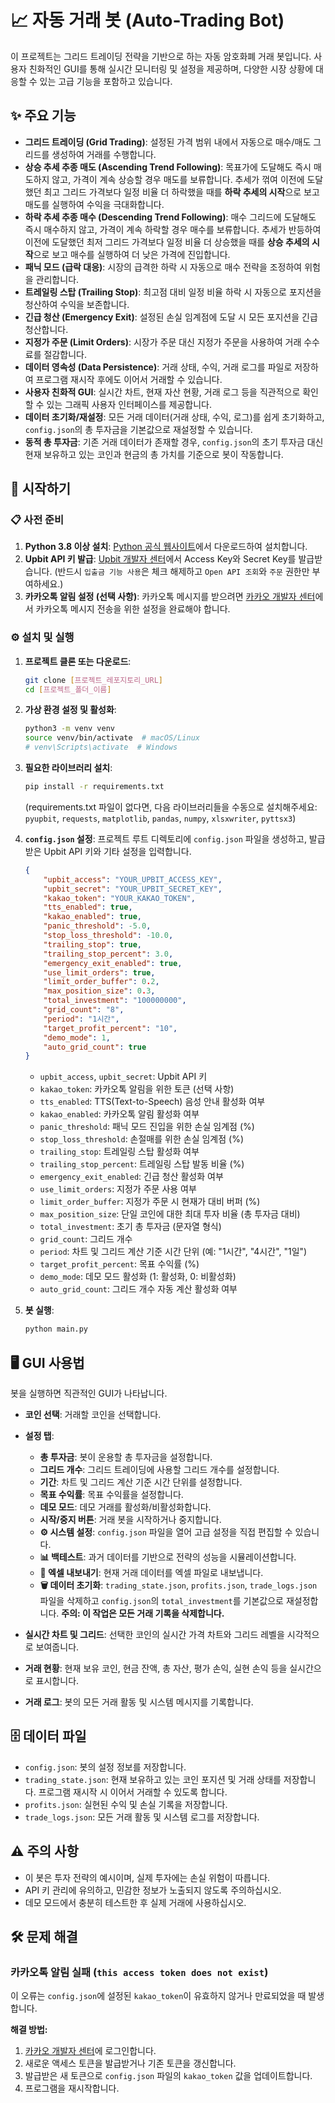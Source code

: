 # 📈 자동 거래 봇 (Auto-Trading Bot)

이 프로젝트는 그리드 트레이딩 전략을 기반으로 하는 자동 암호화폐 거래 봇입니다. 사용자 친화적인 GUI를 통해 실시간 모니터링 및 설정을 제공하며, 다양한 시장 상황에 대응할 수 있는 고급 기능을 포함하고 있습니다.

## ✨ 주요 기능

*   **그리드 트레이딩 (Grid Trading)**: 설정된 가격 범위 내에서 자동으로 매수/매도 그리드를 생성하여 거래를 수행합니다.
*   **상승 추세 추종 매도 (Ascending Trend Following)**: 목표가에 도달해도 즉시 매도하지 않고, 가격이 계속 상승할 경우 매도를 보류합니다. 추세가 꺾여 이전에 도달했던 최고 그리드 가격보다 일정 비율 더 하락했을 때를 **하락 추세의 시작**으로 보고 매도를 실행하여 수익을 극대화합니다.
*   **하락 추세 추종 매수 (Descending Trend Following)**: 매수 그리드에 도달해도 즉시 매수하지 않고, 가격이 계속 하락할 경우 매수를 보류합니다. 추세가 반등하여 이전에 도달했던 최저 그리드 가격보다 일정 비율 더 상승했을 때를 **상승 추세의 시작**으로 보고 매수를 실행하여 더 낮은 가격에 진입합니다.
*   **패닉 모드 (급락 대응)**: 시장의 급격한 하락 시 자동으로 매수 전략을 조정하여 위험을 관리합니다.
*   **트레일링 스탑 (Trailing Stop)**: 최고점 대비 일정 비율 하락 시 자동으로 포지션을 청산하여 수익을 보존합니다.
*   **긴급 청산 (Emergency Exit)**: 설정된 손실 임계점에 도달 시 모든 포지션을 긴급 청산합니다.
*   **지정가 주문 (Limit Orders)**: 시장가 주문 대신 지정가 주문을 사용하여 거래 수수료를 절감합니다.
*   **데이터 영속성 (Data Persistence)**: 거래 상태, 수익, 거래 로그를 파일로 저장하여 프로그램 재시작 후에도 이어서 거래할 수 있습니다.
*   **사용자 친화적 GUI**: 실시간 차트, 현재 자산 현황, 거래 로그 등을 직관적으로 확인할 수 있는 그래픽 사용자 인터페이스를 제공합니다.
*   **데이터 초기화/재설정**: 모든 거래 데이터(거래 상태, 수익, 로그)를 쉽게 초기화하고, `config.json`의 총 투자금을 기본값으로 재설정할 수 있습니다.
*   **동적 총 투자금**: 기존 거래 데이터가 존재할 경우, `config.json`의 초기 투자금 대신 현재 보유하고 있는 코인과 현금의 총 가치를 기준으로 봇이 작동합니다.

## 🚀 시작하기

### 📋 사전 준비

1.  **Python 3.8 이상 설치**: [Python 공식 웹사이트](https://www.python.org/downloads/)에서 다운로드하여 설치합니다.
2.  **Upbit API 키 발급**: [Upbit 개발자 센터](https://upbit.com/developer_center)에서 Access Key와 Secret Key를 발급받습니다. (반드시 `입출금 기능 사용`은 체크 해제하고 `Open API 조회`와 `주문` 권한만 부여하세요.)
3.  **카카오톡 알림 설정 (선택 사항)**: 카카오톡 메시지를 받으려면 [카카오 개발자 센터](https://developers.kakao.com/)에서 카카오톡 메시지 전송을 위한 설정을 완료해야 합니다.

### ⚙️ 설치 및 실행

1.  **프로젝트 클론 또는 다운로드**:
    ```bash
    git clone [프로젝트_레포지토리_URL]
    cd [프로젝트_폴더_이름]
    ```
2.  **가상 환경 설정 및 활성화**:
    ```bash
    python3 -m venv venv
    source venv/bin/activate  # macOS/Linux
    # venv\Scripts\activate  # Windows
    ```
3.  **필요한 라이브러리 설치**:
    ```bash
    pip install -r requirements.txt
    ```
    (requirements.txt 파일이 없다면, 다음 라이브러리들을 수동으로 설치해주세요: `pyupbit`, `requests`, `matplotlib`, `pandas`, `numpy`, `xlsxwriter`, `pyttsx3`)
4.  **`config.json` 설정**:
    프로젝트 루트 디렉토리에 `config.json` 파일을 생성하고, 발급받은 Upbit API 키와 기타 설정을 입력합니다.
    ```json
    {
        "upbit_access": "YOUR_UPBIT_ACCESS_KEY",
        "upbit_secret": "YOUR_UPBIT_SECRET_KEY",
        "kakao_token": "YOUR_KAKAO_TOKEN",
        "tts_enabled": true,
        "kakao_enabled": true,
        "panic_threshold": -5.0,
        "stop_loss_threshold": -10.0,
        "trailing_stop": true,
        "trailing_stop_percent": 3.0,
        "emergency_exit_enabled": true,
        "use_limit_orders": true,
        "limit_order_buffer": 0.2,
        "max_position_size": 0.3,
        "total_investment": "100000000",
        "grid_count": "8",
        "period": "1시간",
        "target_profit_percent": "10",
        "demo_mode": 1,
        "auto_grid_count": true
    }
    ```
    *   `upbit_access`, `upbit_secret`: Upbit API 키
    *   `kakao_token`: 카카오톡 알림을 위한 토큰 (선택 사항)
    *   `tts_enabled`: TTS(Text-to-Speech) 음성 안내 활성화 여부
    *   `kakao_enabled`: 카카오톡 알림 활성화 여부
    *   `panic_threshold`: 패닉 모드 진입을 위한 손실 임계점 (%)
    *   `stop_loss_threshold`: 손절매를 위한 손실 임계점 (%)
    *   `trailing_stop`: 트레일링 스탑 활성화 여부
    *   `trailing_stop_percent`: 트레일링 스탑 발동 비율 (%)
    *   `emergency_exit_enabled`: 긴급 청산 활성화 여부
    *   `use_limit_orders`: 지정가 주문 사용 여부
    *   `limit_order_buffer`: 지정가 주문 시 현재가 대비 버퍼 (%)
    *   `max_position_size`: 단일 코인에 대한 최대 투자 비율 (총 투자금 대비)
    *   `total_investment`: 초기 총 투자금 (문자열 형식)
    *   `grid_count`: 그리드 개수
    *   `period`: 차트 및 그리드 계산 기준 시간 단위 (예: "1시간", "4시간", "1일")
    *   `target_profit_percent`: 목표 수익률 (%)
    *   `demo_mode`: 데모 모드 활성화 (1: 활성화, 0: 비활성화)
    *   `auto_grid_count`: 그리드 개수 자동 계산 활성화 여부

5.  **봇 실행**:
    ```bash
    python main.py
    ```

## 🖥️ GUI 사용법

봇을 실행하면 직관적인 GUI가 나타납니다.

*   **코인 선택**: 거래할 코인을 선택합니다.
*   **설정 탭**:
    *   **총 투자금**: 봇이 운용할 총 투자금을 설정합니다.
    *   **그리드 개수**: 그리드 트레이딩에 사용할 그리드 개수를 설정합니다.
    *   **기간**: 차트 및 그리드 계산 기준 시간 단위를 설정합니다.
    *   **목표 수익률**: 목표 수익률을 설정합니다.
    *   **데모 모드**: 데모 거래를 활성화/비활성화합니다.
    *   **시작/중지 버튼**: 거래 봇을 시작하거나 중지합니다.
    *   **⚙️ 시스템 설정**: `config.json` 파일을 열어 고급 설정을 직접 편집할 수 있습니다.
    *   **📊 백테스트**: 과거 데이터를 기반으로 전략의 성능을 시뮬레이션합니다.
    *   **📄 엑셀 내보내기**: 현재 거래 데이터를 엑셀 파일로 내보냅니다.
    *   **🗑️ 데이터 초기화**: `trading_state.json`, `profits.json`, `trade_logs.json` 파일을 삭제하고 `config.json`의 `total_investment`를 기본값으로 재설정합니다. **주의: 이 작업은 모든 거래 기록을 삭제합니다.**

*   **실시간 차트 및 그리드**: 선택한 코인의 실시간 가격 차트와 그리드 레벨을 시각적으로 보여줍니다.
*   **거래 현황**: 현재 보유 코인, 현금 잔액, 총 자산, 평가 손익, 실현 손익 등을 실시간으로 표시합니다.
*   **거래 로그**: 봇의 모든 거래 활동 및 시스템 메시지를 기록합니다.

## 🗄️ 데이터 파일

*   `config.json`: 봇의 설정 정보를 저장합니다.
*   `trading_state.json`: 현재 보유하고 있는 코인 포지션 및 거래 상태를 저장합니다. 프로그램 재시작 시 이어서 거래할 수 있도록 합니다.
*   `profits.json`: 실현된 수익 및 손실 기록을 저장합니다.
*   `trade_logs.json`: 모든 거래 활동 및 시스템 로그를 저장합니다.

## ⚠️ 주의 사항

*   이 봇은 투자 전략의 예시이며, 실제 투자에는 손실 위험이 따릅니다.
*   API 키 관리에 유의하고, 민감한 정보가 노출되지 않도록 주의하십시오.
*   데모 모드에서 충분히 테스트한 후 실제 거래에 사용하십시오.

## 🛠️ 문제 해결

### 카카오톡 알림 실패 (`this access token does not exist`)

이 오류는 `config.json`에 설정된 `kakao_token`이 유효하지 않거나 만료되었을 때 발생합니다.

**해결 방법:**

1.  [카카오 개발자 센터](https://developers.kakao.com/)에 로그인합니다.
2.  새로운 액세스 토큰을 발급받거나 기존 토큰을 갱신합니다.
3.  발급받은 새 토큰으로 `config.json` 파일의 `kakao_token` 값을 업데이트합니다.
4.  프로그램을 재시작합니다.